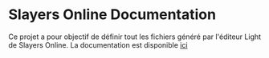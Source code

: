 # Slayers Online Documentation

Ce projet a pour objectif de définir tout les fichiers généré par l'éditeur Light de Slayers Online. La documentation est disponible [ici](https://github.com/YannDub/SlayersOnline-Documentation/wiki)
